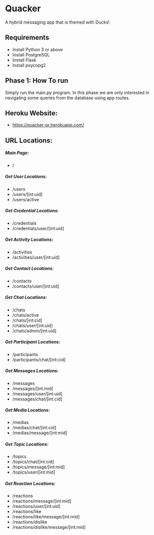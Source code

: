 # Quacker
A hybrid messaging app that is themed with Ducks!

## Requirements 
* Install Python 3 or above
* Install PostgreSQL
* Install Flask
* Install psycopg2

## Phase 1: How To run

Simply run the main.py program. In this phase we are
only interested in navigating some queries from the 
database using app routes. 

## Heroku Website:
* https://quacker-pr.herokuapp.com/

## URL Locations:
##### Main Page:
* /
##### Get User Locations: 
* /users
* /users/[int:uid]
* /users/active
##### Get Credential Locations:
* /credentials
* /credentials/user/[int:uid]
##### Get Activity Locations:
* /activities
* /activities/user/[int:uid]
##### Get Contact Locations:
* /contacts
* /contacts/user/[int:uid]
##### Get Chat Locations:
* /chats
* /chats/active
* /chats/[int:cid]
* /chats/user/[int:uid]
* /chats/admin/[int:uid]
##### Get Participant Locations:
* /participants
* /participants/chat/[int:cid]
##### Get Messages Locations:
* /messages
* /messages/[int:mid]
* /messages/user/[int:uid]
* /messages/chat/[int:cid]
##### Get Media Locations:
* /medias
* /medias/chat/[int:cid]
* /medias/message/[int:mid]
##### Get Topic Locations:
* /topics
* /topics/chat/[int:cid]
* /topics/message/[int:mid]
* /topics/user/[int:mid]
##### Get Reaction Locations:
* /reactions
* /reactions/message/[int:mid]
* /reactions/user/[int:uid]
* /reactions/like
* /reactions/like/message/[int:mid]
* /reactions/dislike
* /reactions/dislike/message/[int:mid]

